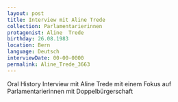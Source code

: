 ```yaml
---
layout: post
title: Interview mit Aline Trede
collection: Parlamentarierinnen
protagonist: Aline  Trede
birthday: 26.08.1983
location: Bern
language: Deutsch
interviewDate: 00-00-0000
permalink: Aline_Trede_3663
---
```

Oral History Interview mit Aline Trede mit einem Fokus auf Parlamentarierinnen mit Doppelbürgerschaft